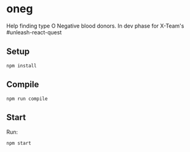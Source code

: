 # oneg

Help finding type O Negative blood donors. In dev phase for X-Team's #unleash-react-quest

Setup
---
 
```
npm install
```
  
Compile
---
 
```
npm run compile
```

Start
---

Run:
```
npm start
```
